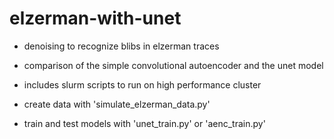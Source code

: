 # elzerman-with-unet

- denoising to recognize blibs in elzerman traces 
- comparison of the simple convolutional autoencoder and the unet model
- includes slurm scripts to run on high performance cluster 

- create data with 'simulate_elzerman_data.py' 
- train and test models with 'unet_train.py' or 'aenc_train.py'  
